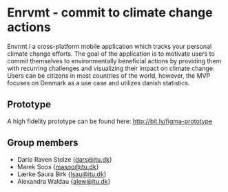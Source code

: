 # Enrvmt - commit to climate change actions

Envrmt i a cross-platform mobile application which tracks your personal climate change efforts. The goal of the application is to motivate users to commit themselves to environmentally beneficial actions by providing them with recurring challenges and visualizing their impact on climate change. Users can be citizens in most countries of the world, however, the MVP focuses on Denmark as a use case and utilizes danish statistics.

## Prototype

A high fidelity prototype can be found here: http://bit.ly/figma-prototype

## Group members

* Dario Raven Stolze {dars@itu.dk}
* Marek Soos {masoo@itu.dk}
* Lærke Saura Birk {lsau@itu.dk}
* Alexandra Waldau {alew@itu.dk}

